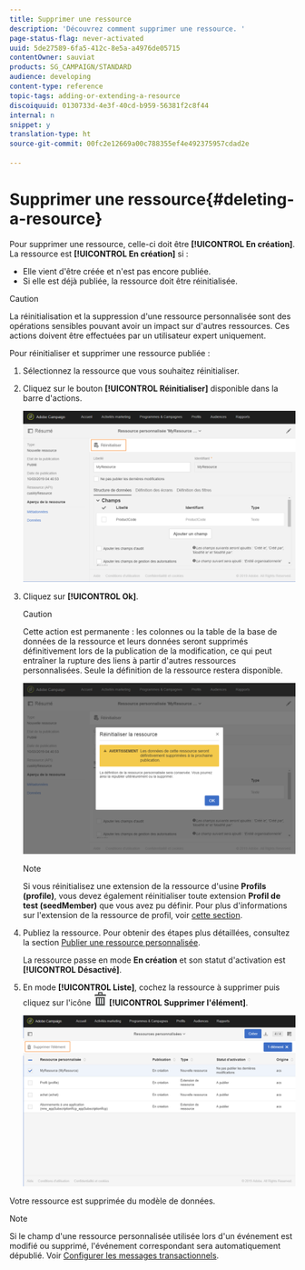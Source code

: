 ```yaml
---
title: Supprimer une ressource
description: 'Découvrez comment supprimer une ressource. '
page-status-flag: never-activated
uuid: 5de27589-6fa5-412c-8e5a-a4976de05715
contentOwner: sauviat
products: SG_CAMPAIGN/STANDARD
audience: developing
content-type: reference
topic-tags: adding-or-extending-a-resource
discoiquuid: 0130733d-4e3f-40cd-b959-56381f2c8f44
internal: n
snippet: y
translation-type: ht
source-git-commit: 00fc2e12669a00c788355ef4e492375957cdad2e

---
```



# Supprimer une ressource{#deleting-a-resource}

Pour supprimer une ressource, celle-ci doit être **[!UICONTROL En création]**. La ressource est **[!UICONTROL En création]** si :

* Elle vient d'être créée et n'est pas encore publiée.
* Si elle est déjà publiée, la ressource doit être réinitialisée.

>[!CAUTION]
>
>La réinitialisation et la suppression d'une ressource personnalisée sont des opérations sensibles pouvant avoir un impact sur d'autres ressources. Ces actions doivent être effectuées par un utilisateur expert uniquement.

Pour réinitialiser et supprimer une ressource publiée :

1. Sélectionnez la ressource que vous souhaitez réinitialiser.
1. Cliquez sur le bouton **[!UICONTROL Réinitialiser]** disponible dans la barre d'actions.

   ![](assets/schema_extension_uc26.png)

1. Cliquez sur **[!UICONTROL Ok]**.

   >[!CAUTION]
   >
   >Cette action est permanente : les colonnes ou la table de la base de données de la ressource et leurs données seront supprimés définitivement lors de la publication de la modification, ce qui peut entraîner la rupture des liens à partir d'autres ressources personnalisées. Seule la définition de la ressource restera disponible.

   ![](assets/schema_extension_uc27.png)

   >[!NOTE]
   >
   >Si vous réinitialisez une extension de la ressource d'usine **Profils (profile)**, vous devez également réinitialiser toute extension **Profil de test (seedMember)** que vous avez pu définir. Pour plus d'informations sur l'extension de la ressource de profil, voir [cette section](../../developing/using/extending-the-profile-resource-with-a-new-field.md).

1. Publiez la ressource. Pour obtenir des étapes plus détaillées, consultez la section [Publier une ressource personnalisée](../../developing/using/updating-the-database-structure.md#publishing-a-custom-resource).

   La ressource passe en mode **En création** et son statut d'activation est **[!UICONTROL Désactivé]**.

1. En mode **[!UICONTROL Liste]**, cochez la ressource à supprimer puis cliquez sur l'icône ![](assets/delete_darkgrey-24px.png) **[!UICONTROL Supprimer l'élément]**.

   ![](assets/schema_extension_uc28.png)

Votre ressource est supprimée du modèle de données.

>[!NOTE]
>
>Si le champ d'une ressource personnalisée utilisée lors d'un événement est modifié ou supprimé, l'événement correspondant sera automatiquement dépublié. Voir [Configurer les messages transactionnels](../../administration/using/configuring-transactional-messaging.md).

